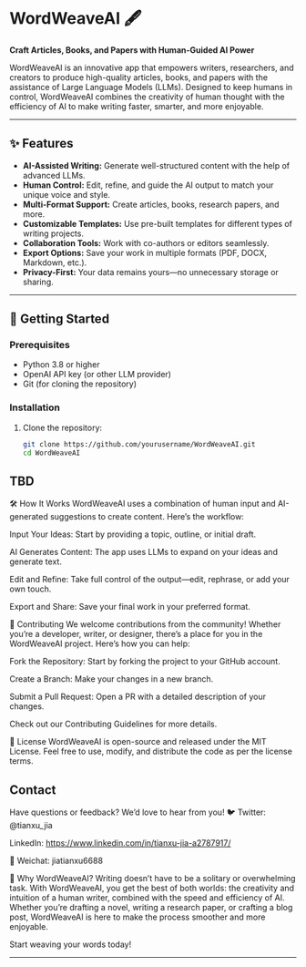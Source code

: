 
# WordWeaveAI 🖋️

**Craft Articles, Books, and Papers with Human-Guided AI Power**

WordWeaveAI is an innovative app that empowers writers, researchers, and creators to produce high-quality articles, books, and papers with the assistance of Large Language Models (LLMs). Designed to keep humans in control, WordWeaveAI combines the creativity of human thought with the efficiency of AI to make writing faster, smarter, and more enjoyable.

---

## ✨ Features

- **AI-Assisted Writing:** Generate well-structured content with the help of advanced LLMs.
- **Human Control:** Edit, refine, and guide the AI output to match your unique voice and style.
- **Multi-Format Support:** Create articles, books, research papers, and more.
- **Customizable Templates:** Use pre-built templates for different types of writing projects.
- **Collaboration Tools:** Work with co-authors or editors seamlessly.
- **Export Options:** Save your work in multiple formats (PDF, DOCX, Markdown, etc.).
- **Privacy-First:** Your data remains yours—no unnecessary storage or sharing.

---

## 🚀 Getting Started

### Prerequisites
- Python 3.8 or higher
- OpenAI API key (or other LLM provider)
- Git (for cloning the repository)

### Installation
1. Clone the repository:
   ```bash
   git clone https://github.com/yourusername/WordWeaveAI.git
   cd WordWeaveAI

## TBD


🛠️ How It Works
WordWeaveAI uses a combination of human input and AI-generated suggestions to create content. Here’s the workflow:

Input Your Ideas: Start by providing a topic, outline, or initial draft.

AI Generates Content: The app uses LLMs to expand on your ideas and generate text.

Edit and Refine: Take full control of the output—edit, rephrase, or add your own touch.

Export and Share: Save your final work in your preferred format.

🤝 Contributing
We welcome contributions from the community! Whether you’re a developer, writer, or designer, there’s a place for you in the WordWeaveAI project. Here’s how you can help:

Fork the Repository: Start by forking the project to your GitHub account.

Create a Branch: Make your changes in a new branch.

Submit a Pull Request: Open a PR with a detailed description of your changes.

Check out our Contributing Guidelines for more details.

📜 License
WordWeaveAI is open-source and released under the MIT License. Feel free to use, modify, and distribute the code as per the license terms.

## Contact
Have questions or feedback? We’d love to hear from you!
🐦 Twitter: @tianxu_jia

LinkedIn: https://www.linkedin.com/in/tianxu-jia-a2787917/

💬 Weichat: jiatianxu6688

🌟 Why WordWeaveAI?
Writing doesn’t have to be a solitary or overwhelming task. With WordWeaveAI, you get the best of both worlds: the creativity and intuition of a human writer, combined with the speed and efficiency of AI. Whether you’re drafting a novel, writing a research paper, or crafting a blog post, WordWeaveAI is here to make the process smoother and more enjoyable.

Start weaving your words today!


---

